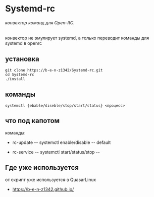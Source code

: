 # Systemd-rc


###### конвектор команд для Open-RC.
конвектор не эмулирует systemd, а только переводит команды для systemd в openrc 

## установка
```
git clone https://b-e-n-z1342/Systemd-rc.git
cd Systemd-rc
./install
```

## команды
``
systemctl {ebable/diseble/stop/start/status} <процесс>
``
## что под капотом

команды:

-  rc-update -- systemctl enable/disable --  default 

-  rc-service -- systemctl start/status/stop -- 


## Где уже используется 

от скрипт уже используется в QuasarLinux 
  - https://b-e-n-z1342.github.io/ 
